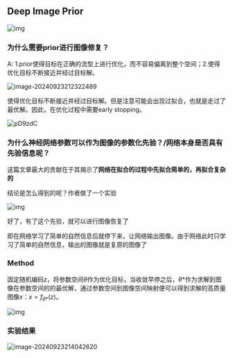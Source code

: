 ## Deep Image Prior

![img](https://ossjiyaoliu.oss-cn-beijing.aliyuncs.com/uPic/v2-4e0d514b7007ea450cbc538422c95e50_1440w.webp)

### 为什么需要prior进行图像修复？

A: 1.prior使得目标在正确的流型上进行优化，而不容易偏离到整个空间；2.使得优化目标不断接近并经过目标解。

![image-20240923212322489](https://ossjiyaoliu.oss-cn-beijing.aliyuncs.com/uPic/image-20240923212322489.png)

使得优化目标不断接近并经过目标解。但是注意可能会出现过拟合，也就是走过了最优解。因此，在优化过程中需要early stopping。

![pD9zdC](https://ossjiyaoliu.oss-cn-beijing.aliyuncs.com/uPic/pD9zdC.png)

### 为什么神经网络参数可以作为图像的参数化先验？/网络本身是否具有先验信息呢？

这篇文章最大的贡献在于其揭示了**网络在拟合的过程中先拟合简单的，再拟合复杂的**

结论是怎么得到的呢？作者做了一个实验

![img](https://ossjiyaoliu.oss-cn-beijing.aliyuncs.com/uPic/v2-9358f9a6eeedade13faa8781d20f5201_1440w.webp)

好了，有了这个先验，就可以进行图像恢复了

即在网络学习了简单的自然信息后就停下来，让网络输出图像。由于网络此时只学习了简单的自然信息，输出的图像就是复原的图像了

### Method

固定随机编码z，将参数空间$\theta$作为优化目标，当收敛早停之后，$\theta*$作为求解到图像在参数空间的的最优解，通过参数空间到图像空间映射便可以得到求解的高质量图像$x$：$x=f_{\theta*}(z)$。

![img](https://ossjiyaoliu.oss-cn-beijing.aliyuncs.com/uPic/v2-8b34f934cfa0508335849103377ba505_1440w.webp)

### 实验结果

![image-20240923214042620](https://ossjiyaoliu.oss-cn-beijing.aliyuncs.com/uPic/image-20240923214042620.png)